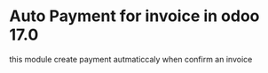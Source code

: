 <h1>Auto Payment for invoice in odoo 17.0 </h1>

this module create payment autmaticcaly when confirm an invoice 
